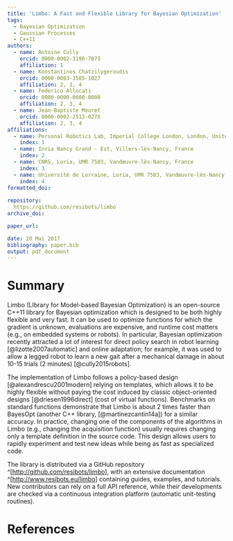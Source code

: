 ```yaml
---
title: 'Limbo: A Fast and Flexible Library for Bayesian Optimization'
tags:
  - Bayesian Optimization
  - Gaussian Processes
  - C++11
authors:
  - name: Antoine Cully
	orcid: 0000-0002-3190-7073
	affiliation: 1
  - name: Konstantinos Chatzilygeroudis
	orcid: 0000-0003-3585-1027
	affiliation: 2, 3, 4
  - name: Federico Allocati
	orcid: 0000-0000-0000-0000
	affiliation: 2, 3, 4
  - name: Jean-Baptiste Mouret
	orcid: 0000-0002-2513-027X
	affiliation: 2, 3, 4
affiliations:
  - name: Personal Robotics Lab, Imperial College London, London, United Kingdom
	index: 1
  - name: Inria Nancy Grand - Est, Villers-lès-Nancy, France
	index: 2
  - name: CNRS, Loria, UMR 7503, Vandœuvre-lès-Nancy, France
	index: 3
  - name: Université de Lorraine, Loria, UMR 7503, Vandœuvre-lès-Nancy, France
	index: 4
formatted_doi:
  
repository:
  https://github.com/resibots/limbo
archive_doi:

paper_url:

date: 20 Mai 2017
bibliography: paper.bib
output: pdf_document
---
```

				 
# Summary

Limbo (LIbrary for Model-based Bayesian Optimization) is  an  open-source  C++11  library  for  Bayesian optimization  which  is  designed  to  be  both  highly  flexible and very fast.  It can be used to optimize functions for which the gradient is unknown, evaluations are expensive, and runtime cost matters (e.g., on embedded systems or robots). 
In particular, Bayesian optimization recently attracted a lot of interest for direct policy search in robot learning [@lizotte2007automatic] and online adaptation; for example, it was used to allow a legged robot to learn a new gait after a mechanical damage in about 10-15 trials (2 minutes) [@cully2015robots].

The implementation of Limbo follows a policy-based design [@alexandrescu2001modern] relying on templates, which allows it to be highly flexible without paying the cost induced by classic object-oriented designs [@driesen1996direct] (cost of virtual functions). Benchmarks on standard functions demonstrate that Limbo is about 2 times faster than BayesOpt (another C++ library, [@martinezcantin14a]) for a similar accuracy. In practice, changing one of the components of the algorithms in Limbo (e.g., changing the acquisition function) usually requires changing only a template definition in the source code. This design allows users to rapidly experiment and test new ideas while being as fast as specialized code.

The library is distributed via a GitHub repository ^[<http://github.com/resibots/limbo>], with an extensive documentation ^[<http://www.resibots.eu/limbo>] containing guides, examples, and tutorials. New contributors can rely on a full API reference, while their developments are checked via a continuous integration platform (automatic unit-testing routines). 
				 
# References
				 



